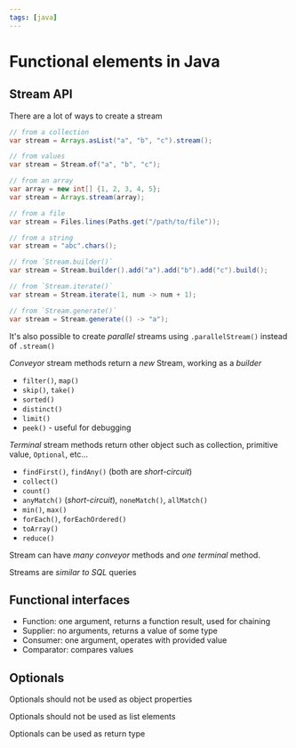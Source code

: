 ```yaml
---
tags: [java]
---
```


# Functional elements in Java

## Stream API

There are a lot of ways to create a stream

```java
// from a collection
var stream = Arrays.asList("a", "b", "c").stream();

// from values
var stream = Stream.of("a", "b", "c");

// from an array
var array = new int[] {1, 2, 3, 4, 5};
var stream = Arrays.stream(array);

// from a file
var stream = Files.lines(Paths.get("/path/to/file"));

// from a string
var stream = "abc".chars();

// from `Stream.builder()`
var stream = Stream.builder().add("a").add("b").add("c").build();

// from `Stream.iterate()`
var stream = Stream.iterate(1, num -> num + 1);

// from `Stream.generate()`
var stream = Stream.generate(() -> "a");
```

It's also possible to create _parallel_ streams using `.parallelStream()` instead of `.stream()`

_Conveyor_ stream methods return a _new_ Stream, working as a _builder_

- `filter()`, `map()`
- `skip()`, `take()`
- `sorted()`
- `distinct()`
- `limit()`
- `peek()` - useful for debugging

_Terminal_ stream methods return other object such as collection, primitive value, `Optional`, etc...

- `findFirst()`, `findAny()` (both are _short-circuit_)
- `collect()`
- `count()`
- `anyMatch()` (_short-circuit_), `noneMatch()`, `allMatch()`
- `min()`, `max()`
- `forEach()`, `forEachOrdered()`
- `toArray()`
- `reduce()`

Stream can have _many conveyor_ methods and _one terminal_ method.

Streams are _similar to SQL_ queries

## Functional interfaces

- Function: one argument, returns a function result, used for chaining
- Supplier: no arguments, returns a value of some type
- Consumer: one argument, operates with provided value
- Comparator: compares values

## Optionals

Optionals should not be used as object properties

Optionals should not be used as list elements

Optionals can be used as return type
